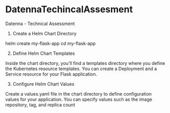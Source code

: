 # DatennaTechincalAssesment
Datenna - Technical Assessment


1. Create a Helm Chart Directory

helm create my-flask-app
cd my-flask-app


2. Define Helm Chart Templates

Inside the chart directory, you'll find a templates directory where you define the Kubernetes resource templates. You can create a Deployment and a Service resource for your Flask application.

3.  Configure Helm Chart Values

Create a values.yaml file in the chart directory to define configuration values for your application. You can specify values such as the image repository, tag, and replica count